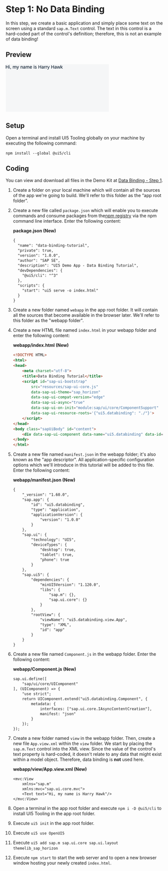 <!-- loio4cde849dc18949b69bbe152a0aaa19c6 -->

# Step 1: No Data Binding

In this step, we create a basic application and simply place some text on the screen using a standard `sap.m.Text` control. The text in this control is a hard-coded part of the control's definition; therefore, this is not an example of data binding!



## Preview

![The browser shows the text "Hi, my name is Harry Hawk"](images/Tutorial_Data_Binding_Step_1_6d391d5.png)



<a name="loio4cde849dc18949b69bbe152a0aaa19c6__section_lv5_lvy_zbc"/>

## Setup

Open a terminal and install UI5 Tooling globally on your machine by executing the following command:

`npm install --global @ui5/cli`



## Coding

You can view and download all files in the Demo Kit at [Data Binding - Step 1](https://ui5.sap.com/#/entity/sap.ui.core.tutorial.databinding/sample/sap.ui.core.tutorial.databinding.01).

1.  Create a folder on your local machine which will contain all the sources of the app we're going to build. We'll refer to this folder as the “app root folder”.
2.  Create a new file called `package.json` which will enable you to execute commands and consume packages from the[npm registry](https://www.npmjs.com/) via the npm command line interface. Enter the following content:

    **package.json \(New\)**

    ```
    {
      "name": "data-binding-tutorial",
      "private": true,
      "version": "1.0.0",
      "author": "SAP SE",
      "description": "UI5 Demo App - Data Binding Tutorial",
      "devDependencies": {
        "@ui5/cli": "^3"
      },
      "scripts": {
        "start": "ui5 serve -o index.html"
      }
    }
    ```

3.  Create a new folder named `webapp` in the app root folder. It will contain all the sources that become available in the browser later. We'll refer to this folder as the "webapp folder".

4.  Create a new HTML file named `index.html` in your webapp folder and enter the following content:

    **webapp/index.html \(New\)**

    ```html
    <!DOCTYPE HTML>
    <html>
    <head>
    	<meta charset="utf-8">
    	<title>Data Binding Tutorial</title>
    	<script id="sap-ui-bootstrap"
    		src="resources/sap-ui-core.js"
    		data-sap-ui-theme="sap_horizon"
    		data-sap-ui-compat-version="edge"
    		data-sap-ui-async="true"
    		data-sap-ui-on-init="module:sap/ui/core/ComponentSupport"
    		data-sap-ui-resource-roots='{"ui5.databinding": "./"}'>
    	</script>
    </head>
    <body class="sapUiBody" id="content">
    	<div data-sap-ui-component data-name="ui5.databinding" data-id="container" data-settings='{"id" : "databinding"}'></div>
    </body>
    </html>
    ```

5.  Create a new file named `manifest.json` in the webapp folder; it's also known as the "app descriptor". All application-specific configuration options which we'll introduce in this tutorial will be added to this file. Enter the following content:

    **webapp/manifest.json \(New\)**

    ```
    {
    	"_version": "1.60.0",
    	"sap.app": {
    		"id": "ui5.databinding",
    		"type": "application",
    		"applicationVersion": {
    			"version": "1.0.0"
    		}
    	},
    	"sap.ui": {
    		"technology": "UI5",
    		"deviceTypes": {
    			"desktop": true,
    			"tablet": true,
    			"phone": true
    		}
    	},
    	"sap.ui5": {
    		"dependencies": {
    			"minUI5Version": "1.120.0",
    			"libs": {
    				"sap.m": {},
    				"sap.ui.core": {}
    			}
    		},
    		"rootView": {
    			"viewName": "ui5.databinding.view.App",
    			"type": "XML",
    			"id": "app"
    		}
    	}
    }
    ```

6.  Create a new file named `Component.js` in the webapp folder. Enter the following content:

    **webapp/Component.js \(New\)**

    ```
    sap.ui.define([
    	"sap/ui/core/UIComponent"
    ], (UIComponent) => {
    	"use strict";
    	return UIComponent.extend("ui5.databinding.Component", {
    		metadata: {
    			interfaces: ["sap.ui.core.IAsyncContentCreation"],
    			manifest: "json"
    		}
    	});
    });
    ```

7.  Create a new folder named `view` in the webapp folder. Then, create a new file `App.view.xml` within the `view` folder. We start by placing the `sap.m.Text` control into the XML view. Since the value of the control's text property is hard-coded, it doesn't relate to any data that might exist within a model object. Therefore, data binding is **not** used here.

    **webapp/view/App.view.xml \(New\)**

    ```
    <mvc:View
    	xmlns="sap.m"
    	xmlns:mvc="sap.ui.core.mvc">
    	<Text text="Hi, my name is Harry Hawk"/>
    </mvc:View>
    ```

8.  Open a terminal in the app root folder and execute `npm i -D @ui5/cli` to install UI5 Tooling in the app root folder.

9.  Execute `ui5 init` in the app root folder.

10. Execute `ui5 use OpenUI5`

11. Execute `ui5 add sap.m sap.ui.core sap.ui.layout themelib_sap_horizon`

12. Execute `npm start` to start the web server and to open a new browser window hosting your newly created `index.html`.


